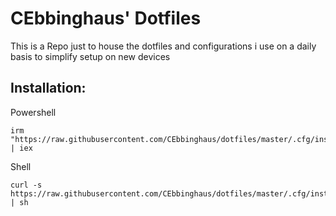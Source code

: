 ﻿# CEbbinghaus' Dotfiles

This is a Repo just to house the dotfiles and configurations i use on a daily basis to simplify setup on new devices

## Installation:

Powershell
```
irm "https://raw.githubusercontent.com/CEbbinghaus/dotfiles/master/.cfg/install.ps1" | iex
```

Shell
```
curl -s https://raw.githubusercontent.com/CEbbinghaus/dotfiles/master/.cfg/install.sh | sh
```
